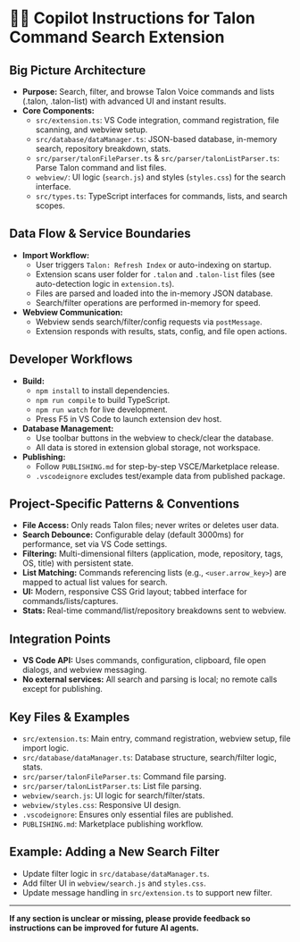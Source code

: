 # 🧑‍💻 Copilot Instructions for Talon Command Search Extension

## Big Picture Architecture
- **Purpose:** Search, filter, and browse Talon Voice commands and lists (.talon, .talon-list) with advanced UI and instant results.
- **Core Components:**
  - `src/extension.ts`: VS Code integration, command registration, file scanning, and webview setup.
  - `src/database/dataManager.ts`: JSON-based database, in-memory search, repository breakdown, stats.
  - `src/parser/talonFileParser.ts` & `src/parser/talonListParser.ts`: Parse Talon command and list files.
  - `webview/`: UI logic (`search.js`) and styles (`styles.css`) for the search interface.
  - `src/types.ts`: TypeScript interfaces for commands, lists, and search scopes.

## Data Flow & Service Boundaries
- **Import Workflow:**
  - User triggers `Talon: Refresh Index` or auto-indexing on startup.
  - Extension scans user folder for `.talon` and `.talon-list` files (see auto-detection logic in `extension.ts`).
  - Files are parsed and loaded into the in-memory JSON database.
  - Search/filter operations are performed in-memory for speed.
- **Webview Communication:**
  - Webview sends search/filter/config requests via `postMessage`.
  - Extension responds with results, stats, config, and file open actions.

## Developer Workflows
- **Build:**
  - `npm install` to install dependencies.
  - `npm run compile` to build TypeScript.
  - `npm run watch` for live development.
  - Press F5 in VS Code to launch extension dev host.
- **Database Management:**
  - Use toolbar buttons in the webview to check/clear the database.
  - All data is stored in extension global storage, not workspace.
- **Publishing:**
  - Follow `PUBLISHING.md` for step-by-step VSCE/Marketplace release.
  - `.vscodeignore` excludes test/example data from published package.

## Project-Specific Patterns & Conventions
- **File Access:** Only reads Talon files; never writes or deletes user data.
- **Search Debounce:** Configurable delay (default 3000ms) for performance, set via VS Code settings.
- **Filtering:** Multi-dimensional filters (application, mode, repository, tags, OS, title) with persistent state.
- **List Matching:** Commands referencing lists (e.g., `<user.arrow_key>`) are mapped to actual list values for search.
- **UI:** Modern, responsive CSS Grid layout; tabbed interface for commands/lists/captures.
- **Stats:** Real-time command/list/repository breakdowns sent to webview.

## Integration Points
- **VS Code API:** Uses commands, configuration, clipboard, file open dialogs, and webview messaging.
- **No external services:** All search and parsing is local; no remote calls except for publishing.

## Key Files & Examples
- `src/extension.ts`: Main entry, command registration, webview setup, file import logic.
- `src/database/dataManager.ts`: Database structure, search/filter logic, stats.
- `src/parser/talonFileParser.ts`: Command file parsing.
- `src/parser/talonListParser.ts`: List file parsing.
- `webview/search.js`: UI logic for search/filter/stats.
- `webview/styles.css`: Responsive UI design.
- `.vscodeignore`: Ensures only essential files are published.
- `PUBLISHING.md`: Marketplace publishing workflow.

## Example: Adding a New Search Filter
- Update filter logic in `src/database/dataManager.ts`.
- Add filter UI in `webview/search.js` and `styles.css`.
- Update message handling in `src/extension.ts` to support new filter.

---

**If any section is unclear or missing, please provide feedback so instructions can be improved for future AI agents.**
